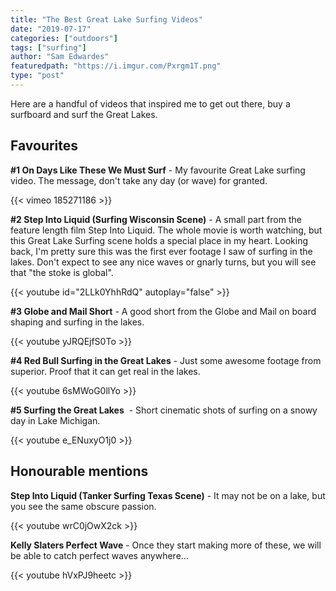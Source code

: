 ```yaml
---
title: "The Best Great Lake Surfing Videos"
date: "2019-07-17"
categories: ["outdoors"]
tags: ["surfing"]
author: "Sam Edwardes"
featuredpath: "https://i.imgur.com/Pxrgm1T.png"
type: "post"
---
```


Here are a handful of videos that inspired me to get out there, buy a surfboard and surf the Great Lakes.

## Favourites

**#1 On Days Like These We Must Surf** - My favourite Great Lake surfing video. The message, don't take any day (or wave) for granted.

{{< vimeo 185271186 >}}

**#2 Step Into Liquid (Surfing Wisconsin Scene)** - A small part from the feature length film Step Into Liquid. The whole movie is worth watching, but this Great Lake Surfing scene holds a special place in my heart. Looking back, I'm pretty sure this was the first ever footage I saw of surfing in the lakes. Don't expect to see any nice waves or gnarly turns, but you will see that "the stoke is global".

{{< youtube id="2LLk0YhhRdQ" autoplay="false" >}}

**#3 Globe and Mail Short** - A good short from the Globe and Mail on board shaping and surfing in the lakes.

{{< youtube yJRQEjfS0To >}}

**#4 Red Bull Surfing in the Great Lakes** - Just some awesome footage from superior. Proof that it can get real in the lakes.

{{< youtube 6sMWoG0llYo >}}

**#5 Surfing the Great Lakes**  - Short cinematic shots of surfing on a snowy day in Lake Michigan.

{{< youtube e_ENuxyO1j0 >}}

## Honourable mentions

**Step Into Liquid (Tanker Surfing Texas Scene)** - It may not be on a lake, but you see the same obscure passion.

{{< youtube wrC0jOwX2ck >}}

**Kelly Slaters Perfect Wave** - Once they start making more of these, we will be able to catch perfect waves anywhere...

{{< youtube hVxPJ9heetc >}}